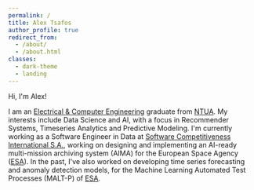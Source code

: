 ```yaml
---
permalink: /
title: Alex Tsafos
author_profile: true
redirect_from: 
  - /about/
  - /about.html
classes:
  - dark-theme
  - landing
---
```


 Hi, I'm Alex! 

 I am an [Electrical & Computer Engineering][1] graduate from [NTUA][2]. My interests include Data Science and AI, with a focus in Recommender Systems, Timeseries Analytics and Predictive Modeling. I'm currently working as a Software Engineer in Data at [Software Competitiveness International S.A.][3], working on designing and implementing an AI-ready multi-mission archiving system (AIMA) for the European Space Agency ([ESA][4]). In the past, I've also worked on developing time series forecasting and anomaly detection models, for the Machine Learning Automated Test Processes (MALT-P) of [ESA][4].

[1]: https://www.ece.ntua.gr
[2]: https://www.ntua.gr
[3]: https://www.softcom-int.com
[4]: https://www.esa.int

<!-- A data-driven personal website
======
Like many other Jekyll-based GitHub Pages templates, Academic Pages makes you separate the website's content from its form. The content & metadata of your website are in structured markdown files, while various other files constitute the theme, specifying how to transform that content & metadata into HTML pages. You keep these various markdown (.md), YAML (.yml), HTML, and CSS files in a public GitHub repository. Each time you commit and push an update to the repository, the [GitHub pages](https://pages.github.com/) service creates static HTML pages based on these files, which are hosted on GitHub's servers free of charge.

Many of the features of dynamic content management systems (like Wordpress) can be achieved in this fashion, using a fraction of the computational resources and with far less vulnerability to hacking and DDoSing. You can also modify the theme to your heart's content without touching the content of your site. If you get to a point where you've broken something in Jekyll/HTML/CSS beyond repair, your markdown files describing your talks, publications, etc. are safe. You can rollback the changes or even delete the repository and start over -- just be sure to save the markdown files! Finally, you can also write scripts that process the structured data on the site, such as [this one](https://github.com/academicpages/academicpages.github.io/blob/master/talkmap.ipynb) that analyzes metadata in pages about talks to display [a map of every location you've given a talk](https://academicpages.github.io/talkmap.html). -->
